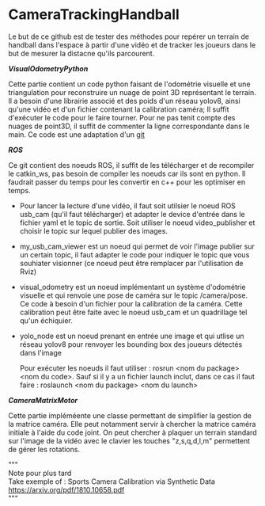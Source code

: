 # CameraTrackingHandball
Le but de ce github est de tester des méthodes pour repérer un terrain de handball dans l'espace à partir d'une vidéo et de tracker les joueurs dans le but de mesurer la distacne qu'ils parcourent.


***VisualOdometryPython***

Cette partie contient un code python faisant de l'odométrie visuelle et une triangulation pour reconstruire un nuage de point 3D représentant le terrain. Il a besoin d'une librairie associé et des poids d'un réseau yolov8, ainsi qu'une vidéo et d'un fichier contenant la calibration caméra; Il suffit d'exécuter le code pour le faire tourner. Pour ne pas tenit compte des nuages de point3D, il suffit de commenter la ligne  correspondante dans le main. Ce code est une adaptation d'un [git](https://github.com/niconielsen32/ComputerVision/tree/master/VisualOdometry)

***ROS***

Ce git contient des noeuds ROS, il suffit de les télécharger et de recompiler le catkin_ws, pas besoin de compiler les noeuds car ils sont en python. Il faudrait passer du temps pour les convertir en c++ pour les optimiser en temps.

- Pour lancer la lecture d'une vidéo, il faut soit utilsier le noeud ROS usb_cam (qu'il faut télécharger) et adapter le device d'entrée dans le fichier yaml et le topic de sortie. Soit utiliser le noeud video_publisher et choisir le topic sur lequel publier des images. 

- my_usb_cam_viewer est un noeud qui permet de voir l'image publier sur un certain topic, il faut adapter le code pour indiquer le topic que vous souhiater visionner (ce noeud peut être remplacer par l'utilisation de Rviz)

- visual_odometry est un noeud implémentant un système d'odométrie visuelle et qui renvoie une pose de caméra sur le topic /camera/pose. Ce code à besoin d'un fichier pour la calibration de la caméra. Cette calibration peut être faite avec le noeud usb_cam et un quadrillage tel qu'un échiquier. 

- yolo_node est un noeud prenant en entrée une image et qui utlise un réseau yolov8 pour renvoyer les bounding box des joueurs détectés dans l'image




    Pour exécuter les noeuds il faut utiliser : rosrun \<nom du package> \<nom du code>. Sauf si il y a un fichier launch inclut, dans ce cas il faut faire : roslaunch \<nom du package> \<nom du launch>


***CameraMatrixMotor***

Cette partie impléméente une classe permettant de simplifier la gestion de la matrice caméra. Elle peut notamment servir à chercher la matrice caméra initiale à l'aide du code joint. On peut chercher à plaquer un terrain standard sur l'image de la vidéo avec le clavier les touches "z,s,q,d,l,m" permettent de gérer les rotations. 






"""  
Note pour plus tard  
Take exemple of : Sports Camera Calibration via Synthetic Data
https://arxiv.org/pdf/1810.10658.pdf  
"""

